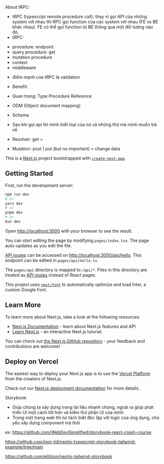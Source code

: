 About tRPC:

- tRPC (typescript remote procedure call): thay vì gọi API của những system với nhau thì RPC gọi function của các system với nhau (FE vs BE khác nhau). FE có thể gọi function từ BE thông qua một đối tượng nào đó.
- tRPC:

* procedure: endpoint
* query procedure: get
* mutation procedure
* context
* middleware

- điểm mạnh của tRPC là validation
- Benefit:
- Quan trọng: Type Procedure Reference
- ODM (Object document mapping)
- Schema
- Sau khi gọi api thì mình biết loại của nó và những thứ mà mình muốn trả về

- Resolver: get =
- Mutation: post | put (but no important) = change data

This is a [Next.js](https://nextjs.org/) project bootstrapped with [`create-next-app`](https://github.com/vercel/next.js/tree/canary/packages/create-next-app).

## Getting Started

First, run the development server:

```bash
npm run dev
# or
yarn dev
# or
pnpm dev
# or
bun dev
```

Open [http://localhost:3000](http://localhost:3000) with your browser to see the result.

You can start editing the page by modifying `pages/index.tsx`. The page auto-updates as you edit the file.

[API routes](https://nextjs.org/docs/api-routes/introduction) can be accessed on [http://localhost:3000/api/hello](http://localhost:3000/api/hello). This endpoint can be edited in `pages/api/hello.ts`.

The `pages/api` directory is mapped to `/api/*`. Files in this directory are treated as [API routes](https://nextjs.org/docs/api-routes/introduction) instead of React pages.

This project uses [`next/font`](https://nextjs.org/docs/basic-features/font-optimization) to automatically optimize and load Inter, a custom Google Font.

## Learn More

To learn more about Next.js, take a look at the following resources:

- [Next.js Documentation](https://nextjs.org/docs) - learn about Next.js features and API.
- [Learn Next.js](https://nextjs.org/learn) - an interactive Next.js tutorial.

You can check out [the Next.js GitHub repository](https://github.com/vercel/next.js/) - your feedback and contributions are welcome!

## Deploy on Vercel

The easiest way to deploy your Next.js app is to use the [Vercel Platform](https://vercel.com/new?utm_medium=default-template&filter=next.js&utm_source=create-next-app&utm_campaign=create-next-app-readme) from the creators of Next.js.

Check out our [Next.js deployment documentation](https://nextjs.org/docs/deployment) for more details.

Storybook:

- Giúp chúng ta xây dựng trang tài liệu nhanh chóng, ngoài ra giúp phát triển UI một cách tốt hơn và kiểm thử phần UI của mình
- Trong một trang web thì nó tách biệt độc lập với logic của ứng dụng, chủ yếu xây dựng component mà thôi

ex:
https://github.com/WebDevSimplified/storybook-react-crash-course

https://github.com/igor-lid/nextjs-typescript-storybook-tailwind-example/tree/main

https://github.com/elitizon/nextjs-tailwind-storybook
